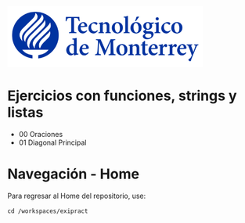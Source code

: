 
![Tec de Monterrey](images/logotecmty.png)
# Ejercicios con funciones, strings y listas

- 00 Oraciones
- 01 Diagonal Principal
# Navegación - Home
Para regresar al Home del repositorio, use:

```
cd /workspaces/exipract
```
